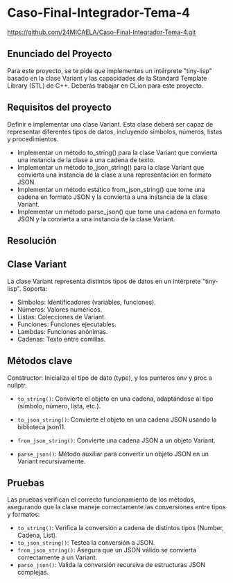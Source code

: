 # Caso-Final-Integrador-Tema-4

https://github.com/24MICAELA/Caso-Final-Integrador-Tema-4.git

## Enunciado del Proyecto

Para este proyecto, se te pide que implementes un intérprete "tiny-lisp" basado en la clase Variant y las capacidades de la Standard Template Library (STL) de C++. Deberás trabajar en CLion para este proyecto.

## Requisitos del proyecto

Definir e implementar una clase Variant. Esta clase deberá ser capaz de representar diferentes tipos de datos, incluyendo símbolos, números, listas y procedimientos.

- Implementar un método to_string() para la clase Variant que convierta una instancia de la clase a una cadena de texto.
- Implementar un método to_json_string() para la clase Variant que convierta una instancia de la clase a una representación en formato JSON.
- Implementar un método estático from_json_string() que tome una cadena en formato JSON y la convierta a una instancia de la clase Variant.
- Implementar un método parse_json() que tome una cadena en formato JSON y la convierta a una instancia de la clase Variant.

## Resolución

## Clase Variant

La clase Variant representa distintos tipos de datos en un intérprete "tiny-lisp". Soporta:

- Símbolos: Identificadores (variables, funciones).
- Números: Valores numéricos.
- Listas: Colecciones de Variant.
- Funciones: Funciones ejecutables.
- Lambdas: Funciones anónimas.
- Cadenas: Texto entre comillas.

## Métodos clave

Constructor: Inicializa el tipo de dato (type), y los punteros env y proc a nullptr.

- `to_string()`: Convierte el objeto en una cadena, adaptándose al tipo (símbolo, número, lista, etc.).

- `to_json_string()`: Convierte el objeto en una cadena JSON usando la biblioteca json11.

- `from_json_string()`: Convierte una cadena JSON a un objeto Variant.

- `parse_json()`: Método auxiliar para convertir un objeto JSON en un Variant recursivamente.

## Pruebas

Las pruebas verifican el correcto funcionamiento de los métodos, asegurando que la clase maneje correctamente las conversiones entre tipos y formatos:

- `to_string()`: Verifica la conversión a cadena de distintos tipos (Number, Cadena, List).
- `to_json_string()`: Testea la conversión a JSON.
- `from_json_string()`: Asegura que un JSON válido se convierta correctamente a un Variant.
- `parse_json()`: Valida la conversión recursiva de estructuras JSON complejas.

